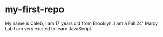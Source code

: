 # my-first-repo
My name is Caleb, I am 17 years old from Brooklyn. I am a Fall 24' Marcy Lab
I am very excited to learn JavaScript.
